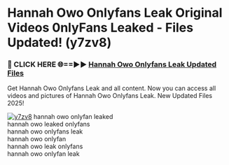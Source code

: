 # Hannah Owo Onlyfans Leak Original Videos 0nlyFans Leaked - Files Updated! (y7zv8)

<h3>🔴 CLICK HERE 🌐==►► <a href="https://tinyurl.com/ms9xzufz" rel="nofollow">Hannah Owo Onlyfans Leak Updated Files</a></h3>

Get Hannah Owo Onlyfans Leak and all content. Now you can access all videos and pictures of Hannah Owo Onlyfans Leak. New Updated Files 2025!

[![y7zv8](https://i.imgur.com/ppqm5kG.gif)](https://tinyurl.com/ms9xzufz)
hannah owo onlyfan leaked<br>
hannah owo leaked onlyfans<br>
hannah owo onlyfans leak<br>
hannah owo onlyfan<br>
hannah owo leak onlyfans<br>
hannah owo onlyfan leak